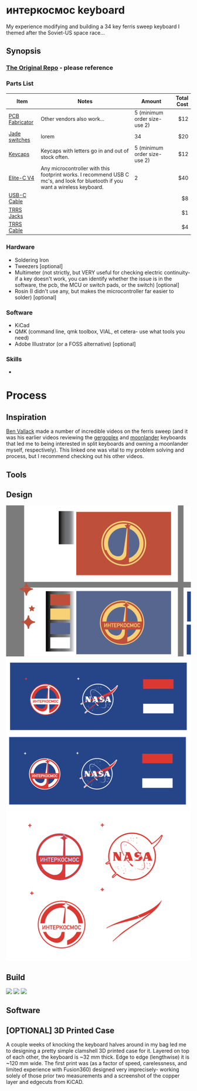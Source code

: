 # интеркосмос keyboard
My experience modifying and building a 34 key ferris sweep keyboard I themed after the Soviet-US space race...

## Synopsis
### [The Original Repo]() - please reference
### Parts List

Item | Notes | Amount | Total Cost
---|---|---|--:
<a href="">PCB Fabricator</a>|Other vendors also work...|5 (minimum order size- use 2)|$12
<a href="">Jade switches</a>|lorem |34|$20
<a href="">Keycaps</a>|Keycaps with letters go in and out of stock often.|5 (minimum order size- use 2)|$12
<a href="">Elite-C V4</a>|Any microcontroller with this footprint works. I recommend USB C mc's, and look for bluetooth if you want a wireless keyboard.|2|$40 
<a href="">USB-C Cable</a>|||$8
<a href="">TRRS Jacks</a>|||$1
<a href="">TRRS Cable</a>|||$4

### Hardware
- Soldering Iron
- Tweezers [optional]
- Multimeter (not strictly, but VERY useful for checking electric continuity- if a key doesn't work, you can identify whether the issue is in the software, the pcb, the MCU or switch pads, or the switch) [optional]
- Rosin (I didn't use any, but makes the microcontroller far easier to solder) [optional]
### Software
- KiCad
- QMK (command line, qmk toolbox, VIAL, et cetera- use what tools you need)
- Adobe Illustrator (or a FOSS alternative) [optional]
### Skills
- 

# Process

## Inspiration
[Ben Vallack]() made a number of incredible videos on the ferris sweep (and it was his earlier videos reviewing the [gergoplex]() and [moonlander]() keyboards that led me to being interested in split keyboards and owning a moonlander myself, respectively). This linked one was vital to my problem solving and process, but I recommend checking out his other videos.



## Tools



## Design

![](https://raw.githubusercontent.com/mindcat/media_repository/main/spacerace/initialdes.png)
![](https://raw.githubusercontent.com/mindcat/media_repository/main/spacerace/finaldes.png)
![](https://raw.githubusercontent.com/mindcat/media_repository/main/spacerace/finalexp.png)

## Build

![](https://raw.githubusercontent.com/mindcat/media_repository/main/spacerace/build1.png)
![](https://raw.githubusercontent.com/mindcat/media_repository/main/spacerace/build2.png)
![](https://raw.githubusercontent.com/mindcat/media_repository/main/spacerace/build3.png)

## Software


## [OPTIONAL] 3D Printed Case

A couple weeks of knocking the keyboard halves around in my bag led me to designing a pretty simple clamshell 3D printed case for it. Layered on top of each other, the keyboard is ~32 mm thick. Edge to edge (lengthwise) it is ~120 mm wide. The first print was (as a factor of speed, carelessness, and limited experience with Fusion360) designed very imprecisely- working solely of those prior two measurements and a screenshot of the copper layer and edgecuts from KiCAD. 
